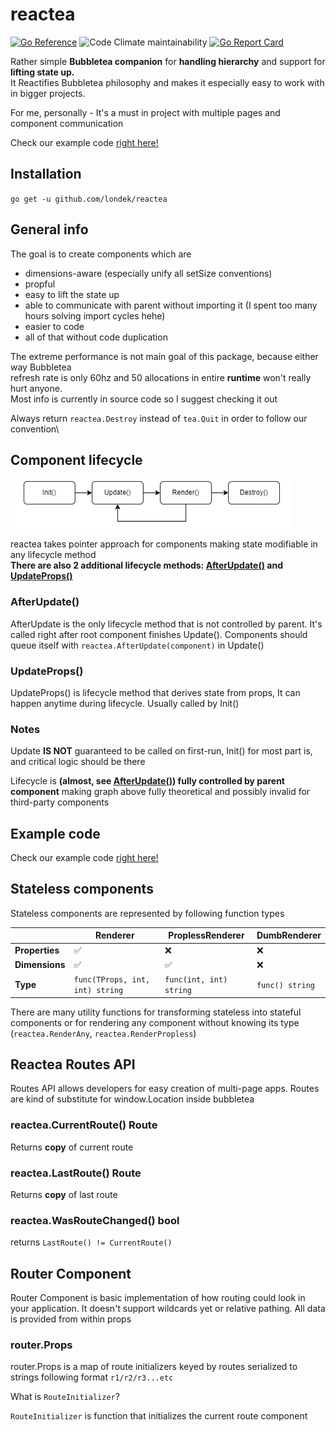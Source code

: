 # reactea

[![Go Reference](https://pkg.go.dev/badge/github.com/londek/reactea.svg)](https://pkg.go.dev/github.com/londek/reactea)
![Code Climate maintainability](https://img.shields.io/codeclimate/maintainability-percentage/Londek/reactea)
[![Go Report Card](https://goreportcard.com/badge/github.com/londek/reactea)](https://goreportcard.com/report/github.com/londek/reactea)

Rather simple **Bubbletea companion** for **handling hierarchy** and support for **lifting state up.**\
It Reactifies Bubbletea philosophy and makes it especially easy to work with in bigger projects.

For me, personally - It's a must in project with multiple pages and component communication

Check our example code [right here!](/example)

## Installation

`go get -u github.com/londek/reactea`

## General info

The goal is to create components which are

- dimensions-aware (especially unify all setSize conventions)
- propful
- easy to lift the state up
- able to communicate with parent without importing it (I spent too many hours solving import cycles hehe)
- easier to code
- all of that without code duplication

The extreme performance is not main goal of this package, because either way Bubbletea\
refresh rate is only 60hz and 50 allocations in entire **runtime** won't really hurt anyone.\
Most info is currently in source code so I suggest checking it out

Always return `reactea.Destroy` instead of `tea.Quit` in order to follow our convention\

## Component lifecycle

![Component lifecycle image](.github/lifecycle-diagram.png)

reactea takes pointer approach for components
making state modifiable in any lifecycle method\
**There are also 2 additional lifecycle methods: [AfterUpdate()](#afterupdate) and [UpdateProps()](#updateprops)**

### AfterUpdate()

AfterUpdate is the only lifecycle method that is not controlled by parent. It's called right after root component finishes Update(). Components should queue itself with `reactea.AfterUpdate(component)` in Update()

### UpdateProps()

UpdateProps() is lifecycle method that derives state from props, It can happen anytime during lifecycle. Usually called by Init()

### Notes

Update **IS NOT** guaranteed to be called on first-run, Init() for most part is, and critical logic should be there

Lifecycle is **(almost, see [AfterUpdate()](#afterupdate)) fully controlled by parent component** making graph above fully theoretical and possibly invalid for third-party components

## Example code

Check our example code [right here!](/example)

## Stateless components

Stateless components are represented by following function types

|   | Renderer | ProplessRenderer | DumbRenderer |
|----------------|----------|------------------|--------------|
| **Properties** | ✅        | ❌                | ❌            |
| **Dimensions** | ✅        | ✅                | ❌            |
| **Type** | `func(TProps, int, int) string`        | `func(int, int) string`                | `func() string`           |

There are many utility functions for transforming stateless into stateful components or for rendering any component without knowing its type (`reactea.RenderAny`, `reactea.RenderPropless`)

## Reactea Routes API

Routes API allows developers for easy creation of multi-page apps.
Routes are kind of substitute for window.Location inside bubbletea

### reactea.CurrentRoute() Route

Returns **copy** of current route

### reactea.LastRoute() Route

Returns **copy** of last route

### reactea.WasRouteChanged() bool

returns `LastRoute() != CurrentRoute()`

## Router Component

Router Component is basic implementation of how routing could look in your application.
It doesn't support wildcards yet or relative pathing. All data is provided from within props

### router.Props

router.Props is a map of route initializers keyed by routes serialized to strings following format `r1/r2/r3...etc`

What is `RouteInitializer`?

`RouteInitializer` is function that initializes the current route component
